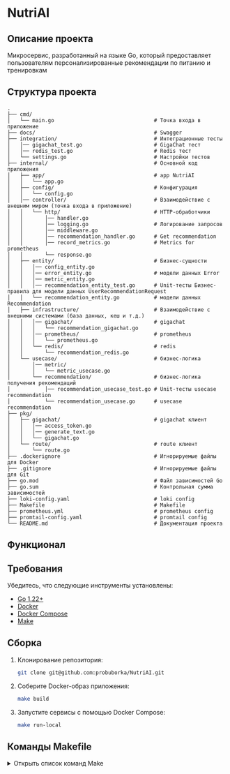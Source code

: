 # NutriAI
## Описание проекта
Микросервис, разработанный на языке Go, который предоставляет пользователям персонализированные рекомендации по питанию и тренировкам

## Структура проекта
```plaintext
.
├── cmd/
│   └── main.go                                # Точка входа в приложение
├── docs/                                      # Swagger
├── integration/                               # Интеграционные тесты
│   │── gigachat_test.go                       # GigaChat тест
│   │── redis_test.go                          # Redis тест
│   └── settings.go                            # Настройки тестов
├── internal/                                  # Основной код приложения
│   ├── app/                                   # app NutriAI
│   │   └── app.go
│   ├── config/                                # Конфигурация
│   │   └── config.go
│   │── controller/                            # Взаимодействие с внешним миром (точка входа в приложение)
│   │   └── http/                              # HTTP-обработчики
│   │       │── handler.go
│   │       │── logging.go                     # Логирование запросов
│   │       │── middleware.go            
│   │       │── recommendation_handler.go      # Get recommendation
│   │       │── record_metrics.go              # Metrics for prometheus
│   │       └── response.go
│   ├── entity/                                # Бизнес-сущности
│   │   │── config_entity.go 
│   │   │── error_entity.go                    # модели данных Error                
│   │   │── metric_entity.go                       
│   │   │── recommendation_entity_test.go      # Unit-тесты Бизнес-правила для модели данных UserRecommendationRequest
│   │   └── recommendation_entity.go           # модели данных Recommendation
│   ├── infrastructure/                        # Взаимодействие с внешними системами (база данных, кеш и т.д.)
│   │   │── gigachat/                          # gigachat
│   │   │   └── recommendation_gigachat.go    
│   │   │── prometheus/                        # prometheus
│   │   │   └── prometheus.go
│   │   └── redis/                             # redis
│   │       └── recommendation_redis.go
│   └── usecase/                               # бизнес-логика
│       │── metric/                           
│       │   └── metric_usecase.go    
│       └── recommendation/                    # бизнес-логика получения рекомендаций
│           │── recommendation_usecase_test.go # Unit-тесты usecase recommendation
│           └── recommendation_usecase.go      # usecase recommendation
├── pkg/
│   ├── gigachat/                              # gigachat клиент
│   │   │── access_token.go
│   │   │── generate_text.go
│   │   └── gigachat.go
│   └── route/                                 # route клиент
│       └── route.go
├── .dockerignore                              # Игнорируемые файлы для Docker
├── .gitignore                                 # Игнорируемые файлы для Git
├── go.mod                                     # Файл зависимостей Go
├── go.sum                                     # Контрольная сумма зависимостей
├── loki-config.yaml                           # loki config
├── Makefile                                   # Makefile
├── prometheus.yml                             # prometheus config
├── promtail-config.yaml                       # promtail config
└── README.md                                  # Документация проекта
```

## Функционал

## Требования

Убедитесь, что следующие инструменты установлены:

- [Go 1.22+](https://golang.org/dl/)
- [Docker](https://www.docker.com/products/docker-desktop)
- [Docker Compose](https://docs.docker.com/compose/install/)
- [Make](https://www.gnu.org/software/make/)

## Сборка

1. Клонирование репозитория:

    ```bash
    git clone git@github.com:probuborka/NutriAI.git
    ```

2. Соберите Docker-образ приложения:

    ```bash
    make build
    ```

3. Запустите сервисы с помощью Docker Compose:

    ```bash
    make run-local
    ```
## Команды Makefile

<details>
  <summary>Открыть список команд Make</summary>

### Сборка(make)

- **Собрать Docker-образ приложения**:

    ```bash
    make build
    ```

- **Запустить все сервисы с использованием docker-compose**:

    ```bash
    make run-local
    ```

- **Остановить и удалить все контейнеры**:

    ```bash
    make down
    ```

- **Перезапустить все контейнеры**:

    ```bash
    make restart
    ```

</details>